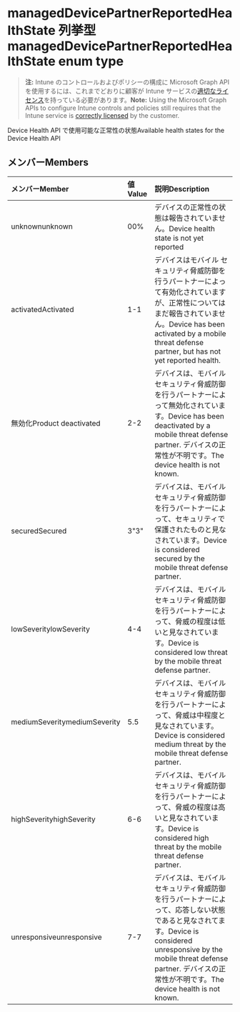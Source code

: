 # <a name="manageddevicepartnerreportedhealthstate-enum-type"></a><span data-ttu-id="1756c-101">managedDevicePartnerReportedHealthState 列挙型</span><span class="sxs-lookup"><span data-stu-id="1756c-101">managedDevicePartnerReportedHealthState enum type</span></span>

> <span data-ttu-id="1756c-102">**注:** Intune のコントロールおよびポリシーの構成に Microsoft Graph API を使用するには、これまでどおりに顧客が Intune サービスの[適切なライセンス](https://go.microsoft.com/fwlink/?linkid=839381)を持っている必要があります。</span><span class="sxs-lookup"><span data-stu-id="1756c-102">**Note:** Using the Microsoft Graph APIs to configure Intune controls and policies still requires that the Intune service is [correctly licensed](https://go.microsoft.com/fwlink/?linkid=839381) by the customer.</span></span>

<span data-ttu-id="1756c-103">Device Health API で使用可能な正常性の状態</span><span class="sxs-lookup"><span data-stu-id="1756c-103">Available health states for the Device Health API</span></span>
## <a name="members"></a><span data-ttu-id="1756c-104">メンバー</span><span class="sxs-lookup"><span data-stu-id="1756c-104">Members</span></span>
|<span data-ttu-id="1756c-105">メンバー</span><span class="sxs-lookup"><span data-stu-id="1756c-105">Member</span></span>|<span data-ttu-id="1756c-106">値</span><span class="sxs-lookup"><span data-stu-id="1756c-106">Value</span></span>|<span data-ttu-id="1756c-107">説明</span><span class="sxs-lookup"><span data-stu-id="1756c-107">Description</span></span>|
|:---|:---|:---|
|<span data-ttu-id="1756c-108">unknown</span><span class="sxs-lookup"><span data-stu-id="1756c-108">unknown</span></span>|<span data-ttu-id="1756c-109">0</span><span class="sxs-lookup"><span data-stu-id="1756c-109">0%</span></span>|<span data-ttu-id="1756c-110">デバイスの正常性の状態は報告されていません。</span><span class="sxs-lookup"><span data-stu-id="1756c-110">Device health state is not yet reported</span></span>|
|<span data-ttu-id="1756c-111">activated</span><span class="sxs-lookup"><span data-stu-id="1756c-111">Activated</span></span>|<span data-ttu-id="1756c-112">1</span><span class="sxs-lookup"><span data-stu-id="1756c-112">-1</span></span>|<span data-ttu-id="1756c-113">デバイスはモバイル セキュリティ脅威防御を行うパートナーによって有効化されていますが、正常性についてはまだ報告されていません。</span><span class="sxs-lookup"><span data-stu-id="1756c-113">Device has been activated by a mobile threat defense partner, but has not yet reported health.</span></span>|
|<span data-ttu-id="1756c-114">無効化</span><span class="sxs-lookup"><span data-stu-id="1756c-114">Product deactivated</span></span>|<span data-ttu-id="1756c-115">2</span><span class="sxs-lookup"><span data-stu-id="1756c-115">-2</span></span>|<span data-ttu-id="1756c-116">デバイスは、モバイル セキュリティ脅威防御を行うパートナーによって無効化されています。</span><span class="sxs-lookup"><span data-stu-id="1756c-116">Device has been deactivated by a mobile threat defense partner.</span></span> <span data-ttu-id="1756c-117">デバイスの正常性が不明です。</span><span class="sxs-lookup"><span data-stu-id="1756c-117">The device health is not known.</span></span>|
|<span data-ttu-id="1756c-118">secured</span><span class="sxs-lookup"><span data-stu-id="1756c-118">Secured</span></span>|<span data-ttu-id="1756c-119">3</span><span class="sxs-lookup"><span data-stu-id="1756c-119">"3"</span></span>|<span data-ttu-id="1756c-120">デバイスは、モバイル セキュリティ脅威防御を行うパートナーによって、セキュリティで保護されたものと見なされています。</span><span class="sxs-lookup"><span data-stu-id="1756c-120">Device is considered secured by the mobile threat defense partner.</span></span>|
|<span data-ttu-id="1756c-121">lowSeverity</span><span class="sxs-lookup"><span data-stu-id="1756c-121">lowSeverity</span></span>|<span data-ttu-id="1756c-122">4</span><span class="sxs-lookup"><span data-stu-id="1756c-122">-4</span></span>|<span data-ttu-id="1756c-123">デバイスは、モバイル セキュリティ脅威防御を行うパートナーによって、脅威の程度は低いと見なされています。</span><span class="sxs-lookup"><span data-stu-id="1756c-123">Device is considered low threat by the mobile threat defense partner.</span></span>|
|<span data-ttu-id="1756c-124">mediumSeverity</span><span class="sxs-lookup"><span data-stu-id="1756c-124">mediumSeverity</span></span>|<span data-ttu-id="1756c-125">5</span><span class="sxs-lookup"><span data-stu-id="1756c-125">.5</span></span>|<span data-ttu-id="1756c-126">デバイスは、モバイル セキュリティ脅威防御を行うパートナーによって、脅威は中程度と見なされています。</span><span class="sxs-lookup"><span data-stu-id="1756c-126">Device is considered medium threat by the mobile threat defense partner.</span></span>|
|<span data-ttu-id="1756c-127">highSeverity</span><span class="sxs-lookup"><span data-stu-id="1756c-127">highSeverity</span></span>|<span data-ttu-id="1756c-128">6</span><span class="sxs-lookup"><span data-stu-id="1756c-128">-6</span></span>|<span data-ttu-id="1756c-129">デバイスは、モバイル セキュリティ脅威防御を行うパートナーによって、脅威の程度は高いと見なされています。</span><span class="sxs-lookup"><span data-stu-id="1756c-129">Device is considered high threat by the mobile threat defense partner.</span></span>|
|<span data-ttu-id="1756c-130">unresponsive</span><span class="sxs-lookup"><span data-stu-id="1756c-130">unresponsive</span></span>|<span data-ttu-id="1756c-131">7</span><span class="sxs-lookup"><span data-stu-id="1756c-131">-7</span></span>|<span data-ttu-id="1756c-132">デバイスは、モバイル セキュリティ脅威防御を行うパートナーによって、応答しない状態であると見なされてます。</span><span class="sxs-lookup"><span data-stu-id="1756c-132">Device is considered unresponsive by the mobile threat defense partner.</span></span> <span data-ttu-id="1756c-133">デバイスの正常性が不明です。</span><span class="sxs-lookup"><span data-stu-id="1756c-133">The device health is not known.</span></span>|



